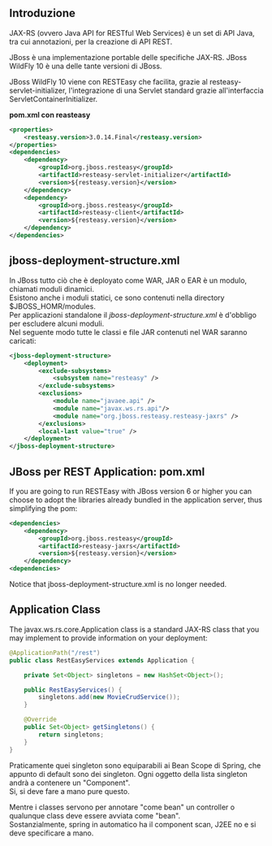 ## Introduzione

JAX-RS (ovvero Java API for RESTful Web Services) è un set di API Java, tra cui annotazioni, per la creazione di API REST.

JBoss è una implementazione portable delle specifiche JAX-RS.
JBoss WildFly 10 è una delle tante versioni di JBoss.

JBoss WildFly 10 viene con RESTEasy che facilita, grazie al resteasy-servlet-initializer, l'integrazione di una Servlet standard grazie all'interfaccia ServletContainerInitializer.

**pom.xml con reasteasy**

```xml
<properties>
    <resteasy.version>3.0.14.Final</resteasy.version>
</properties>
<dependencies>
    <dependency>
        <groupId>org.jboss.resteasy</groupId>
        <artifactId>resteasy-servlet-initializer</artifactId>
        <version>${resteasy.version}</version>
    </dependency>
    <dependency>
        <groupId>org.jboss.resteasy</groupId>
        <artifactId>resteasy-client</artifactId>
        <version>${resteasy.version}</version>
    </dependency>
</dependencies>
```

## jboss-deployment-structure.xml
In JBoss tutto ciò che è deployato come WAR, JAR o EAR è un modulo, chiamati moduli dinamici.  
Esistono anche i moduli statici, ce sono contenuti nella directory $JBOSS_HOMR/modules.  
Per applicazioni standalone il *jboss-deployment-structure.xml* è d'obbligo per escludere alcuni moduli.  
Nel seguente modo tutte le classi e file JAR contenuti nel WAR saranno caricati:

```xml
<jboss-deployment-structure>
    <deployment>
        <exclude-subsystems>
            <subsystem name="resteasy" />
        </exclude-subsystems>
        <exclusions>
            <module name="javaee.api" />
            <module name="javax.ws.rs.api"/>
            <module name="org.jboss.resteasy.resteasy-jaxrs" />
        </exclusions>
        <local-last value="true" />
    </deployment>
</jboss-deployment-structure>
```

## JBoss per REST Application: pom.xml
If you are going to run RESTEasy with JBoss version 6 or higher you can choose to adopt the libraries already bundled in the application server, thus simplifying the pom:

```xml
<dependencies>
    <dependency>
        <groupId>org.jboss.resteasy</groupId>
        <artifactId>resteasy-jaxrs</artifactId>
        <version>${resteasy.version}</version>
    </dependency>
<dependencies>
```

Notice that jboss-deployment-structure.xml is no longer needed.

## Application Class
The javax.ws.rs.core.Application class is a standard JAX-RS class that you may implement to provide information on your deployment:

```java
@ApplicationPath("/rest")
public class RestEasyServices extends Application {

    private Set<Object> singletons = new HashSet<Object>();

    public RestEasyServices() {
        singletons.add(new MovieCrudService());
    }

    @Override
    public Set<Object> getSingletons() {
        return singletons;
    }
}
```

Praticamente quei singleton sono equiparabili ai Bean Scope di Spring, che appunto di default sono dei singleton. Ogni oggetto della lista singleton andrà a contenere un "Component".  
Si, si deve fare a mano pure questo.  
  
Mentre i classes servono per annotare "come bean" un controller o qualunque class deve essere avviata come "bean".  
Sostanzialmente, spring in automatico ha il component scan, J2EE no e si deve specificare a mano.
